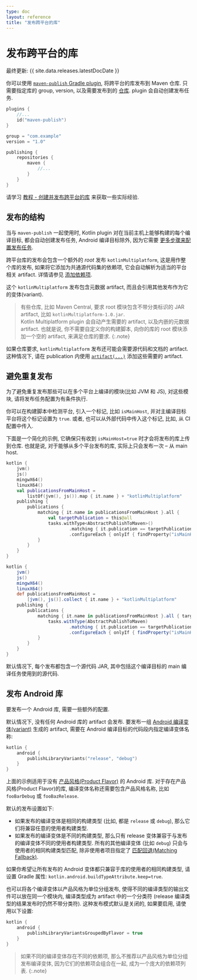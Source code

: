 ```yaml
---
type: doc
layout: reference
title: "发布跨平台的库"
---
```


# 发布跨平台的库

最终更新: {{ site.data.releases.latestDocDate }}

你可以使用 [`maven-publish` Gradle plugin](https://docs.gradle.org/current/userguide/publishing_maven.html), 将跨平台的库发布到 Maven 仓库.
只需要指定库的 group, version, 以及需要发布到的 [仓库](https://docs.gradle.org/current/userguide/publishing_maven.html#publishing_maven:repositories).
plugin 会自动创建发布任务.

```kotlin
plugins {
    //...
    id("maven-publish")
}

group = "com.example"
version = "1.0"

publishing {
    repositories {
        maven {
            //...
        }
    }
}
```

请学习 [教程 - 创建并发布跨平台的库](multiplatform-library.html) 来获取一些实际经验.

## 发布的结构

当与 `maven-publish` 一起使用时, Kotlin plugin 对在当前主机上能够构建的每个编译目标, 都会自动创建发布任务,
Android 编译目标除外, 因为它需要 [更多步骤来配置发布任务](#publish-an-android-library).

跨平台库的发布会包含一个额外的 _root_ 发布 `kotlinMultiplatform`, 这是用作整个库的发布,
如果将它添加为共通源代码集的依赖项, 它会自动解析为适当的平台相关 artifact.
详情请参见 [添加依赖项](multiplatform-add-dependencies.html).

这个 `kotlinMultiplatform` 发布包含元数据 artifact, 而且会引用其他发布作为它的变体(variant).

> 有些仓库, 比如 Maven Central, 要求 root 模块包含不带分类标识的 JAR artifact, 比如 `kotlinMultiplatform-1.0.jar`.  
> Kotlin Multiplatform plugin 会自动产生需要的 artifact, 以及内嵌的元数据 artifact.
> 也就是说, 你不需要自定义你的构建脚本, 向你的库的 root 模块添加一个空的 artifact, 来满足仓库的要求.
{:.note}

如果仓库要求, `kotlinMultiplatform` 发布还可能会需要源代码和文档的 artifact.
这种情况下, 请在 publication 内使用 [`artifact(...)`](https://docs.gradle.org/current/javadoc/org/gradle/api/publish/maven/MavenPublication.html#artifact-java.lang.Object-) 添加这些需要的 artifact.

## 避免重复发布

为了避免重复发布那些可以在多个平台上编译的模块(比如 JVM 和 JS),
对这些模块, 请将发布任务配置为有条件执行.

你可以在构建脚本中检测平台, 引入一个标记, 比如 `isMainHost`, 并对主编译目标平台将这个标记设置为 `true`.
或者, 也可以从外部代码中传入这个标记, 比如, 从 CI 配置中传入.

下面是一个简化的示例, 它确保只有收到 `isMainHost=true` 时才会将发布的库上传到仓库.
也就是说, 对于能够从多个平台发布的库, 实际上只会发布一次 – 从 main host.

<div class="multi-language-sample" data-lang="kotlin">
<div class="sample" markdown="1" theme="idea" mode="kotlin" data-highlight-only>

```kotlin
kotlin {
    jvm()
    js()
    mingwX64()
    linuxX64()
    val publicationsFromMainHost =
        listOf(jvm(), js()).map { it.name } + "kotlinMultiplatform"
    publishing {
        publications {
            matching { it.name in publicationsFromMainHost }.all {
                val targetPublication = this@all
                tasks.withType<AbstractPublishToMaven>()
                        .matching { it.publication == targetPublication }
                        .configureEach { onlyIf { findProperty("isMainHost") == "true" } }
            }
        }
    }
}
```

</div>
</div>

<div class="multi-language-sample" data-lang="groovy">
<div class="sample" markdown="1" theme="idea" mode="groovy" data-highlight-only>

```groovy
kotlin {
    jvm()
    js()
    mingwX64()
    linuxX64()
    def publicationsFromMainHost =
        [jvm(), js()].collect { it.name } + "kotlinMultiplatform"
    publishing {
        publications {
            matching { it.name in publicationsFromMainHost }.all { targetPublication ->
                tasks.withType(AbstractPublishToMaven)
                        .matching { it.publication == targetPublication }
                        .configureEach { onlyIf { findProperty("isMainHost") == "true" } }
            }
        }
    }
}
```

</div>
</div>

默认情况下, 每个发布都包含一个源代码 JAR, 其中包括这个编译目标的 main 编译任务使用到的源代码.

## 发布 Android 库

要发布一个 Android 库, 需要一些额外的配置.

默认情况下, 没有任何 Android 库的 artifact 会发布.
要发布一组
[Android 编译变体(variant)](https://developer.android.com/studio/build/build-variants)
生成的 artifact, 需要在 Android 编译目标的代码段内指定编译变体名称:

```kotlin
kotlin {
    android {
        publishLibraryVariants("release", "debug")
    }
}

```

上面的示例适用于没有 [产品风格(Product Flavor)](https://developer.android.com/studio/build/build-variants#product-flavors) 的 Android 库.
对于存在产品风格(Product Flavor)的库, 编译变体名称还需要包含产品风格名称, 比如 `fooBarDebug` 或 `fooBazRelease`.

默认的发布设置如下:
* 如果发布的编译变体是相同的构建类型 (比如, 都是 `release` 或 `debug`),
  那么它们将兼容任意的使用者构建类型.
* 如果发布的编译变体是不同的构建类型, 那么只有 release 变体兼容于与发布的编译变体不同的使用者构建类型.
  所有的其他编译变体 (比如 `debug`) 只会与使用者的相同构建类型匹配,
  除非使用者项目指定了
  [匹配回退(Matching Fallback)](https://developer.android.com/reference/tools/gradle-api/4.2/com/android/build/api/dsl/BuildType).

如果你希望让所有发布的 Android 变体都只兼容于库的使用者的相同构建类型,
请设置 Gradle 属性: `kotlin.android.buildTypeAttribute.keep=true`.

也可以将各个编译变体以产品风格为单位分组发布, 使得不同的编译类型的输出文件可以放在同一个模块内,
编译类型成为 artifact 中的一个分类符 (release 编译类型的结果发布时仍然不带分类符).
这种发布模式默认是关闭的, 如果要启用, 请使用以下设置:

```kotlin
kotlin {
    android {
        publishLibraryVariantsGroupedByFlavor = true
    }
}
```

> 如果不同的编译变体存在不同的依赖项, 那么不推荐以产品风格为单位分组发布编译变体,
> 因为它们的依赖项会组合在一起, 成为一个庞大的依赖项列表.
{:.note}
